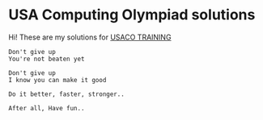 # USA Computing Olympiad solutions

Hi! These are my solutions for [USACO TRAINING](https://train.usaco.org/)

```
Don't give up 
You're not beaten yet

Don't give up
I know you can make it good

Do it better, faster, stronger..

After all, Have fun..
```
